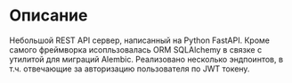 # Описание

Небольшой REST API сервер, написанный на Python FastAPI. Кроме самого фреймворка
исопльзовалась ORM SQLAlchemy в связке с утилитой для миграций Alembic. Реализовано несколько эндпоинтов,
в т.ч. отвечающие за авторизацию пользователя по JWT токену.
